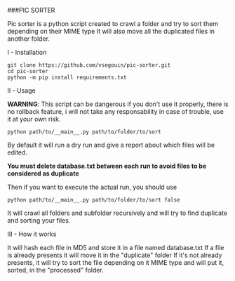 ###PIC SORTER

Pic sorter is a python script created to crawl a folder and try to sort them depending on their MIME type
It will also move all the duplicated files in another folder.

I - Installation

    git clone https://github.com/vsegouin/pic-sorter.git
    cd pic-sorter
    python -m pip install requirements.txt
    
II - Usage


**WARNING**: This script can be dangerous if you don't use it properly, there is no rollback feature, i will not take any responsability in case of trouble, use it at your own risk.

    python path/to/__main__.py path/to/folder/to/sort

By default it will run a dry run and give a report about which files will be edited.

**You must delete database.txt between each run to avoid files to be considered as duplicate**

Then if you want to execute the actual run, you should use 
    
    python path/to/__main__.py path/to/folder/to/sort false
    
It will crawl all folders and subfolder recursively and will try to find duplicate and sorting your files.


III - How it works

It will hash each file in MD5 and store it in a file named database.txt
If a file is already presents it will move it in the "duplicate" folder
If it's not already presents, it will try to sort the file depending on it MIME type and will put it, sorted, in the "processed" folder.


